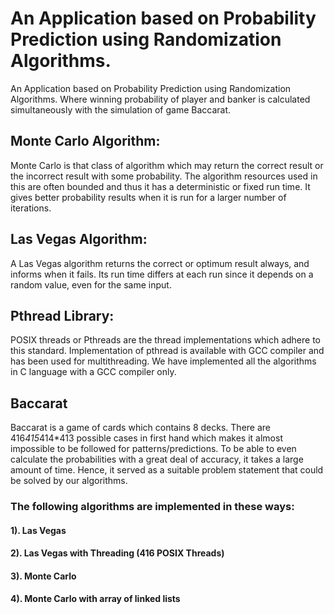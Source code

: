 # An Application based on Probability Prediction using Randomization Algorithms.
An Application based on Probability Prediction using Randomization Algorithms. Where winning probability of player and banker is calculated simultaneously with the simulation of game Baccarat.

## Monte Carlo Algorithm:

Monte Carlo is that class of algorithm which may return the correct result or the incorrect result
with some probability. The algorithm resources used in this are often bounded and thus it has a deterministic
or fixed run time. It gives better probability results when it is run for a larger number of iterations.

## Las Vegas Algorithm:

A Las Vegas algorithm returns the correct or optimum result always, and informs when it fails.
Its run time differs at each run since it depends on a random value, even for the same input. 

## Pthread Library:
 POSIX threads or Pthreads are the thread implementations which adhere to this standard. Implementation of pthread is available with GCC compiler and has been used for multithreading. We have implemented all the algorithms in C language with a GCC
compiler only.

## Baccarat
Baccarat is a game of cards which contains 8 decks. There are 416*415*414*413 possible cases in first hand
which makes it almost impossible to be followed for patterns/predictions. To be able to even calculate the
probabilities with a great deal of accuracy, it takes a large amount of time. Hence, it served as a suitable
problem statement that could be solved by our algorithms. 

### The following algorithms are implemented in these ways:
 #### 1). Las Vegas
 #### 2). Las Vegas with Threading (416 POSIX Threads)
 #### 3). Monte Carlo
 #### 4). Monte Carlo with array of linked lists
 




